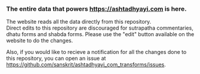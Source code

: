 ### The entire data that powers https://ashtadhyayi.com is here.  

The website reads all the data directly from this repository.  
Direct edits to this repository are discouraged for sutrapatha commentaries, dhatu forms and shabda forms. Please use the "edit" button available on the website to do the changes. 

Also, if you would like to recieve a notification for all the changes done to this repository, you can open an issue at https://github.com/sanskrit/ashtadhyayi_com_transforms/issues. 

